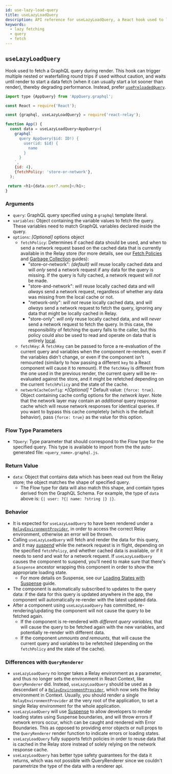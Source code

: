 ```yaml
---
id: use-lazy-load-query
title: useLazyLoadQuery
description: API reference for useLazyLoadQuery, a React hook used to lazily fetch query data when a component renders
keywords:
  - lazy fetching
  - query
  - fetch
---
```


## `useLazyLoadQuery`

Hook used to fetch a GraphQL query during render. This hook can trigger multiple nested or waterfalling round trips if used without caution, and waits until render to start a data fetch (when it can usually start a lot sooner than render), thereby degrading performance. Instead, prefer [`usePreloadedQuery`](../use-preloaded-query).

```js
import type {AppQuery} from 'AppQuery.graphql';

const React = require('React');

const {graphql, useLazyLoadQuery} = require('react-relay');

function App() {
  const data = useLazyLoadQuery<AppQuery>(
    graphql`
      query AppQuery($id: ID!) {
        user(id: $id) {
          name
        }
      }
    `,
    {id: 4},
    {fetchPolicy: 'store-or-network'},
  );

 return <h1>{data.user?.name}</h1>;
}
```

### Arguments

- `query`: GraphQL query specified using a `graphql` template literal.
- `variables`: Object containing the variable values to fetch the query. These variables need to match GraphQL variables declared inside the query.
- `options`: _*[Optional]*_ options object
  - `fetchPolicy`: Determines if cached data should be used, and when to send a network request based on the cached data that is currently available in the Relay store (for more details, see our [Fetch Policies](../../guided-tour/reusing-cached-data/fetch-policies) and [Garbage Collection](../../guided-tour/reusing-cached-data/presence-of-data) guides):
    - "store-or-network": _*(default)*_ _will_ reuse locally cached data and will _only_ send a network request if any data for the query is missing. If the query is fully cached, a network request will _not_ be made.
    - "store-and-network": _will_ reuse locally cached data and will _always_ send a network request, regardless of whether any data was missing from the local cache or not.
    - "network-only": _will_ _not_ reuse locally cached data, and will _always_ send a network request to fetch the query, ignoring any data that might be locally cached in Relay.
    - "store-only": _will_ _only_ reuse locally cached data, and will _never_ send a network request to fetch the query. In this case, the responsibility of fetching the query falls to the caller, but this policy could also be used to read and operate on data that is entirely [local](../../guided-tour/updating-data/local-data-updates).
  - `fetchKey`: A `fetchKey` can be passed to force a re-evaluation of the current query and variables when the component re-renders, even if the variables didn't change, or even if the component isn't remounted (similarly to how passing a different `key` to a React component will cause it to remount). If the `fetchKey` is different from the one used in the previous render, the current query will be re-evaluated against the store, and it might be refetched depending on the current `fetchPolicy` and the state of the cache.
  - `networkCacheConfig`: _*[Optional] *_ Default value: `{force: true}`. Object containing cache config options for the _network layer_. Note that the network layer may contain an _additional_ query response cache which will reuse network responses for identical queries. If you want to bypass this cache completely (which is the default behavior), pass `{force: true}` as the value for this option.

### Flow Type Parameters

- `TQuery`: Type parameter that should correspond to the Flow type for the specified query. This type is available to import from the the auto-generated file: `<query_name>.graphql.js`.

### Return Value

- `data`: Object that contains data which has been read out from the Relay store; the object matches the shape of specified query.
  - The Flow type for data will also match this shape, and contain types derived from the GraphQL Schema. For example, the type of `data` above is: `{| user: ?{| name: ?string |} |}`.

### Behavior

- It is expected for `useLazyLoadQuery` to have been rendered under a [`RelayEnvironmentProvider`](../relay-environment-provider), in order to access the correct Relay environment, otherwise an error will be thrown.
- Calling `useLazyLoadQuery` will fetch and render the data for this query, and it may [_*suspend*_](../../guided-tour/rendering/loading-states) while the network request is in flight, depending on the specified `fetchPolicy`, and whether cached data is available, or if it needs to send and wait for a network request. If `useLazyLoadQuery` causes the component to suspend, you'll need to make sure that there's a `Suspense` ancestor wrapping this component in order to show the appropriate loading state.
  - For more details on Suspense, see our [Loading States with Suspense](../../guided-tour/rendering/loading-states/) guide.
- The component is automatically subscribed to updates to the query data: if the data for this query is updated anywhere in the app, the component will automatically re-render with the latest updated data.
- After a component using `useLazyLoadQuery` has committed, re-rendering/updating the component will not cause the query to be fetched again.
  - If the component is re-rendered with _different query variables,_ that will cause the query to be fetched again with the new variables, and potentially re-render with different data.
  - If the component _unmounts and remounts_, that will cause the current query and variables to be refetched (depending on the `fetchPolicy` and the state of the cache).

### Differences with `QueryRenderer`

- `useLazyLoadQuery` no longer takes a Relay environment as a parameter, and thus no longer sets the environment in React Context, like `QueryRenderer` did. Instead, `useLazyLoadQuery` should be used as a descendant of a [`RelayEnvironmentProvider`](../relay-environment-provider), which now sets the Relay environment in Context. Usually, you should render a single `RelayEnvironmentProvider` at the very root of the application, to set a single Relay environment for the whole application.
- `useLazyLoadQuery` will use [Suspense](../../guided-tour/rendering/loading-states) to allow developers to render loading states using Suspense boundaries, and will throw errors if network errors occur, which can be caught and rendered with Error Boundaries. This as opposed to providing error objects or null props to the `QueryRenderer` render function to indicate errors or loading states.
- `useLazyLoadQuery` fully supports fetch policies in order to reuse data that is cached in the Relay store instead of solely relying on the network response cache.
- `useLazyLoadQuery` has better type safety guarantees for the data it returns, which was not possible with QueryRenderer since we couldn't parametrize the type of the data with a renderer api.

